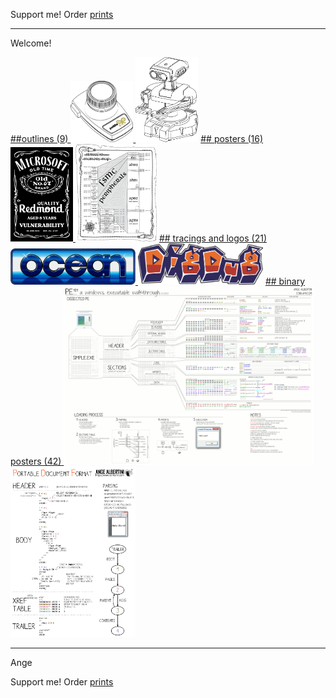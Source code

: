 Support me! Order [prints](http://prints.corkami.com/)

---
Welcome!

<a href="outline/README.md">
##outlines (9)
<img src="outline/AtariCX30.png" width="100"> <img src="outline/rob.png" width="100"></a>

<a href="posters/README.md">
## posters (16)
<img src="posters/MS067OldVuln.png" width="100"> <img src="posters/STM32F40xxx.png" width="130"></a>

<a href="tracing/README.md">
## tracings and logos (21)
<img src="tracing/ocean.png" width="200"> <img src="tracing/Digdug.png" width="200"></a>

<a href="binary/README.md">
## binary posters (42)
<img src="binary/PE101.png" width="400"><img src="binary/PDF.png" width="200"></a>

---
Ange

Support me! Order [prints](http://prints.corkami.com/)
